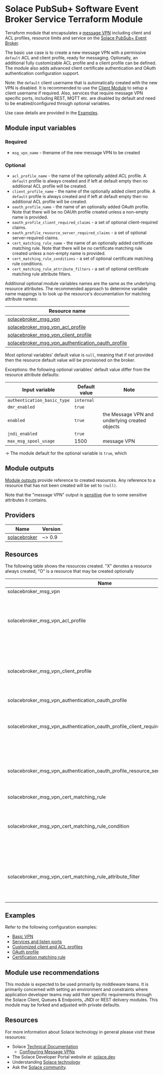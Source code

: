 # Solace PubSub+ Software Event Broker Service Terraform Module

Terraform module that encapsulates a [message VPN](https://docs.solace.com/Features/VPN/Managing-Message-VPNs.htm) including client and ACL profiles, resource limits and service on the [Solace PubSub+ Event Broker](https://solace.com/products/event-broker/).

The basic use case is to create a new message VPN with a permissive `default` ACL and client profile, ready for messaging. Optionally, an additional fully customizable ACL profile and a client profile can be defined. The module also adds advanced client certificate authentication and OAuth authentication configuration support.

Note: the `default` client username that is automatically created with the new VPN is disabled. It is recommended to use the [Client Module](https://registry.terraform.io/modules/SolceProducts/client/solacebroker/latest) to setup a client username if required. Also, services that require message VPN specific ports, including REST, MQTT etc. are disabled by default and need to be enabled/configured through optional variables.

Use case details are provided in the [Examples](#examples).

## Module input variables

### Required

* `msg_vpn_name` - thename of the new message VPN to be created

### Optional

* `acl_profile_name` - the name of the optionally added ACL profile. A `default` profile is always created and if left at default empty then no additional ACL profile will be created.
* `client_profile_name` - the name of the optionally added client profile. A `default` profile is always created and if left at default empty then no additional ACL profile will be created.
* `oauth_profile_name` - the name of an optionally added OAuth profile. Note that there will be no OAUth profile created unless a non-empty name is provided.
* `oauth_profile_client_required_claims` - a set of optional client-required claims.
* `oauth_profile_resource_server_required_claims` - a set of optional server-required claims.
* `cert_matching_rule_name` - the name of an optionally added certificate matching rule. Note that there will be no certificate matching rule created unless a non-empty name is provided.
* `cert_matching_rule_conditions` - a set of optional certificate matching rule conditions.
* `cert_matching_rule_attribute_filters` - a set of optional certificate matching rule attribute filters.

Additional optional module variables names are the same as the underlying resource attributes. The recommended approach to determine variable name mappings is to look up the resource's documentation for matching attribute names:

| Resource name |
|---------------|
|[solacebroker_msg_vpn](https://registry.terraform.io/providers/SolaceProducts/solacebroker/latest/docs/resources/msg_vpn#optional)|
|[solacebroker_msg_vpn_acl_profile](https://registry.terraform.io/providers/SolaceProducts/solacebroker/latest/docs/resources/msg_vpn_acl_profile#optional)|
|[solacebroker_msg_vpn_client_profile](https://registry.terraform.io/providers/SolaceProducts/solacebroker/latest/docs/resources/msg_vpn_client_profile#optional)|
|[solacebroker_msg_vpn_authentication_oauth_profile](https://registry.terraform.io/providers/SolaceProducts/solacebroker/latest/docs/resources/msg_vpn_authentication_oauth_profile#optional)|

Most optional variables' default value is `null`, meaning that if not provided then the resource default value will be provisioned on the broker.

Exceptions: the following optional variables' default value differ from the resource attribute defaults:

| Input variable | Default value | Note |
|----------------|---------------|------|
| `authentication_basic_type` | `internal` |
| `dmr_enabled` | `true` | 
| `enabled` | `true` | the Message VPN and underlying created objects |
| `jndi_enabled` | `true` |
| `max_msg_spool_usage` | 1500 | message VPN |

-> The module default for the  optional variable is `true`, which 

## Module outputs

[Module outputs](https://developer.hashicorp.com/terraform/language/values/outputs) provide reference to created resources. Any reference to a resource that has not been created will be set to `(null)`.

Note that the "message VPN" output is [sensitive](https://developer.hashicorp.com/terraform/language/values/outputs#sensitive-suppressing-values-in-cli-output) due to some sensitive attributes it contains.

## Providers

| Name | Version |
|------|---------|
| <a name="provider_solacebroker"></a> [solacebroker](https://registry.terraform.io/providers/SolaceProducts/solacebroker/latest) | ~> 0.9 |

## Resources

The following table shows the resources created. "X" denotes a resource always created, "O" is a resource that may be created optionally

| Name |  | Notes |
|------|------|------|
| solacebroker_msg_vpn | X | |
| solacebroker_msg_vpn_acl_profile | O | This is an additional configurable profile. A default ACL profile is always created |
| solacebroker_msg_vpn_client_profile | O | This is an additional configurable profile. A default client profile is always created |
| solacebroker_msg_vpn_authentication_oauth_profile | O | |
| solacebroker_msg_vpn_authentication_oauth_profile_client_required_claim | O | Requires above AOuth profile and it will be assigned to that |
| solacebroker_msg_vpn_authentication_oauth_profile_resource_server_required_claim | O | Requires above AOuth profile and it will be assigned to that |
| solacebroker_msg_vpn_cert_matching_rule | O | |
| solacebroker_msg_vpn_cert_matching_rule_condition | O | Requires above certification matching rule and it will be assigned to that |
| solacebroker_msg_vpn_cert_matching_rule_attribute_filter | O | Requires above certification matching rule and it will be assigned to that |

## Examples

Refer to the following configuration examples:

- [Basic VPN](examples/basic-vpn)
- [Services and listen ports](examples/services-and-listen-ports)
- [Customized client and ACL profiles](examples/customized-client-and-acl-profiles)
- [OAuth profile](examples/oauth-profile)
- [Certification matching rule](examples/certificate-matching-rule)

## Module use recommendations

This module is expected to be used primarily by middleware teams. It is primarily concerned with setting an environment and constraints where application developer teams may add their specific requirements through the Solace Client, Queues & Endpoints, JNDI or REST delivery modules. This module may be forked and adjusted with private defaults.

## Resources

For more information about Solace technology in general please visit these resources:

- Solace [Technical Documentation](https://docs.solace.com/)
    - [Configuring Message VPNs](https://docs.solace.com/Features/VPN/Configuring-VPNs.htm)
- The Solace Developer Portal website at: [solace.dev](//solace.dev/)
- Understanding [Solace technology](//solace.com/products/platform/)
- Ask the [Solace community](//dev.solace.com/community/).

